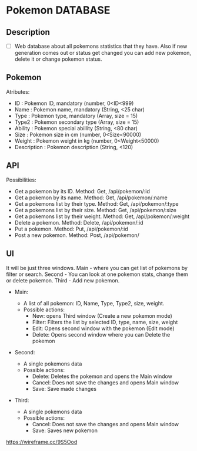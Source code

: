 # Pokemon DATABASE

## Description
- [ ] Web database about all pokemons statistics that they have. Also if new generation comes out or status get changed you can add new pokemon, delete it or change pokemon status.

## Pokemon
Atributes:
- ID : Pokemon ID, mandatory (number, 0<ID<999)
- Name : Pokemon name, mandatory (String, <25 char)
- Type : Pokemon type, mandatory (Array, size = 15)
- Type2 : Pokemon secondary type (Array, size = 15)
- Ability : Pokemon special abillity (String, <80 char)
- Size : Pokemon size in cm (number, 0<Size<90000)
- Weight : Pokemon weight in kg (number, 0<Weight<50000)
- Description : Pokemon description (String, <120)

## API
Possibilities:
- Get a pokemon by its ID. Method: Get, /api/pokemon/:id
- Get a pokemon by its name. Method: Get, /api/pokemon/:name
- Get a pokemons list by their type. Method: Get, /api/pokemon/:type
- Get a pokemons list by their size. Method: Get, /api/pokemon/:size
- Get a pokemons list by their weight. Method: Get, /api/pokemon/:weight
- Delete a pokemon. Method: Delete, /api/pokemon/:id
- Put a pokemon. Method: Put, /api/pokemon/:id
- Post a new pokemon. Method: Post, /api/pokemon/

## UI
It will be just three windows. Main - where you can get list of pokemons by filter or search. Second - You can look at one pokemon stats, change them or delete pokemon. Third - Add new pokemon. 

- Main:
  - A list of all pokemon: ID, Name, Type, Type2, size, weight. 
  - Possible actions: 
    - New: opens Third window (Create a new pokemon mode)
    - Filter: Filters the list by selected ID, type, name, size, weight
    - Edit: Opens second window with the pokemon (Edit mode)
    - Delete: Opens second window where you can Delete the pokemon

- Second:
  - A single pokemons data
  - Possible actions:
    - Delete: Deletes the pokemon and opens the Main window
    - Cancel: Does not save the changes and opens Main window
    - Save: Save made changes
    
- Third:
  - A single pokemons data
  - Possible actions:
    - Cancel: Does not save the changes and opens Main window
    - Save: Saves new pokemon

https://wireframe.cc/9S5Ood
